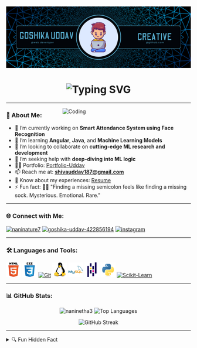 <p align="center">
  <img src="https://raw.githubusercontent.com/Naninetha3/Naninetha3/refs/heads/main/goshika%20uddav.png" alt="Coding" border-radius=20px/>
</p>

<h1 align="center">
  <img src="https://readme-typing-svg.herokuapp.com?font=Fira+Code&size=30&pause=1000&color=003092&center=true&vCenter=true&width=495&lines=Hi+%F0%9F%91%8B%2C+I'm+Goshika+Uddav;A+Passionate+Web+Developer;Machine+Learning+Explorer;Always+Learning+New+Things" alt="Typing SVG" />
</h1>

---

<img align="right" alt="Coding" width="350" src="https://raw.githubusercontent.com/Naninetha3/Naninetha3/refs/heads/main/chinnu.png" />

### 🚀 About Me:

- 🔭 I’m currently working on **Smart Attendance System using Face Recognition**
- 🌱 I’m learning **Angular**, **Java**, and **Machine Learning Models**
- 👯 I’m looking to collaborate on **cutting-edge ML research and development**
- 🤝 I’m seeking help with **deep-diving into ML logic**
- 👨‍💻 Portfolio: [Portfolio-Uddav](https://naninetha3.github.io/Portfolio-Uddav/)
- 📫 Reach me at: **shivauddav187@gmail.com**
- 📄 Know about my experiences: [Resume](https://naninetha3.github.io/Portfolio-Uddav/Uddav_Resume.pdf)
- ⚡ Fun fact: 🕵️‍♂️ "Finding a missing semicolon feels like finding a missing sock. Mysterious. Emotional. Rare."

---

### 🌐 Connect with Me:

<p align="left">
<a href="https://x.com/naninature7" target="blank"><img align="center" src="https://raw.githubusercontent.com/rahuldkjain/github-profile-readme-generator/master/src/images/icons/Social/twitter.svg" alt="naninature7" height="30" width="40" /></a>
<a href="https://linkedin.com/in/goshika-uddav-422856194" target="blank"><img align="center" src="https://raw.githubusercontent.com/rahuldkjain/github-profile-readme-generator/master/src/images/icons/Social/linked-in-alt.svg" alt="goshika-uddav-422856194" height="30" width="40" /></a>
<a href="https://instagram.com/" target="blank"><img align="center" src="https://github.com/rahuldkjain/github-profile-readme-generator/blob/master/src/images/icons/Social/instagram.svg" alt="instagram" height="30" width="40" /></a>
</p>

---

### 🛠️ Languages and Tools:

<p align="left">
  <a href="https://www.w3.org/html/" target="_blank"><img src="https://raw.githubusercontent.com/devicons/devicon/master/icons/html5/html5-original-wordmark.svg" alt="HTML5" width="40" height="40"/></a>
  <a href="https://www.w3schools.com/css/" target="_blank"><img src="https://raw.githubusercontent.com/devicons/devicon/master/icons/css3/css3-original-wordmark.svg" alt="CSS3" width="40" height="40"/></a>
  <a href="https://git-scm.com/" target="_blank"><img src="https://www.vectorlogo.zone/logos/git-scm/git-scm-icon.svg" alt="Git" width="40" height="40"/></a>
  <a href="https://www.linux.org/" target="_blank"><img src="https://raw.githubusercontent.com/devicons/devicon/master/icons/linux/linux-original.svg" alt="Linux" width="40" height="40"/></a>
  <a href="https://www.mysql.com/" target="_blank"><img src="https://raw.githubusercontent.com/devicons/devicon/master/icons/mysql/mysql-original-wordmark.svg" alt="MySQL" width="40" height="40"/></a>
  <a href="https://pandas.pydata.org/" target="_blank"><img src="https://raw.githubusercontent.com/devicons/devicon/2ae2a900d2f041da66e950e4d48052658d850630/icons/pandas/pandas-original.svg" alt="Pandas" width="40" height="40"/></a>
  <a href="https://www.python.org" target="_blank"><img src="https://raw.githubusercontent.com/devicons/devicon/master/icons/python/python-original.svg" alt="Python" width="40" height="40"/></a>
  <a href="https://scikit-learn.org/" target="_blank"><img src="https://upload.wikimedia.org/wikipedia/commons/0/05/Scikit_learn_logo_small.svg" alt="Scikit-Learn" width="40" height="40"/></a>
</p>

---

### 📊 GitHub Stats:

<p align="center">
  <img src="https://github-readme-stats.vercel.app/api?username=naninetha3&show_icons=true&locale=en&theme=radical" alt="naninetha3" height="190" />
  <img src="https://github-readme-stats.vercel.app/api/top-langs?username=naninetha3&show_icons=true&locale=en&layout=compact&theme=radical" alt="Top Languages" height="190"/>
</p>

<p align="center">
  <img src="https://github-readme-streak-stats.herokuapp.com/?user=naninetha3&theme=radical" alt="GitHub Streak" height="190"/>
</p>

---

<details>
  <summary>🔍 Fun Hidden Fact</summary>
  <br>
  ✨ I love solving real-world problems with code, and sometimes, I dream about building AI that can code itself!
</details>
